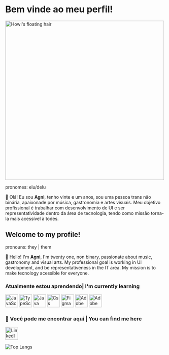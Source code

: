 # Bem vinde ao meu perfil!

<img align="center" alt="Howl's floating hair" src="https://i.imgur.com/vcYSbGc.gif" width="500px"/>

pronomes: elu/delu

🦇 Olá! Eu sou **Agni**, tenho vinte e um anos, sou uma pessoa trans não binária, apaixonade por música, gastronomia e artes visuais. Meu objetivo profissional é trabalhar com desenvolvimento de UI e ser representatividade dentro da área de tecnologia, tendo como missão torna-la mais acessível à todes.


## Welcome to my profile! 

pronouns: they | them

🦇 Hello! I'm **Agni**, I'm twenty one, non binary, passionate about music, gastronomy and visual arts. My professional goal is working in UI development, and be representativeness in the IT area. My mission is to make tecnology acessible for everyone. 

### Atualmente estou aprendendo| I'm currently learning


<a href="https://developer.mozilla.org/en-US/docs/Web/JavaScript" target="_blank"><img src="https://i.imgur.com/zsfj7OL.png" alt="JavaScript purple icon" width="40" height="40"/></a>
<a href="https://www.typescriptlang.org/" target="_blank"><img src="https://i.imgur.com/nq5p65Q.png" alt="TypeScript purple icon" width="40" height="40"/></a>
<a href="https://www.java.com/pt-BR/" target="_blank"><img src="https://i.imgur.com/4jSCrMR.png" alt="Java purple icon" width="40" height="40"/></a>
<a href="https://developer.mozilla.org/pt-BR/docs/Web/CSS" target="_blank"> <img src="https://i.imgur.com/HJO5HHV.png" alt="Css purple icon" width="40" height="40"/></a> 
<a href="https://www.figma.com/" target="_blank"><img src="https://i.imgur.com/SwFHDGA.png" alt="Figma purple icon" width="40" height="40"/></a>
<a href="https://www.adobe.com/br/products/photoshop.html" target="_blank"> <img src="https://i.imgur.com/MuI1Sy8.png" alt="Adobe Photoshop purple icon" width="40" height="40"/></a> 
<a href="https://www.adobe.com/br/products/illustrator.html" target="_blank"><img src="https://i.imgur.com/Wkqcy0R.png" alt="Adobe Illustrator purple icon" width="40" height="40"/></a> 



### 📍 Você pode me encontrar aqui | You can find me here 

<a href="https://www.linkedin.com/in/agni-dmitri/" target="_blank"><img src="https://i.imgur.com/NNPIGhz.png" width="40px" height="40px" alt="LinkedIn purple icon"></a>

![Top Langs](https://github-readme-stats.vercel.app/api/top-langs/?username=agnidmitri&layout=compact&theme=highcontrast)

